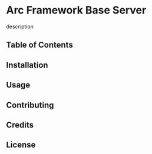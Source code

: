 # Arc Framework Base Server

description

## Table of Contents

## Installation

## Usage

## Contributing

## Credits

## License

